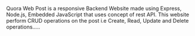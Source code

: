 Quora Web Post is a responsive Backend Website made using Express, Node.js, Embedded JavaScript that uses concept of rest API. 
This website perform CRUD operations on the post i.e Create, Read, Update and Delete operations.....
